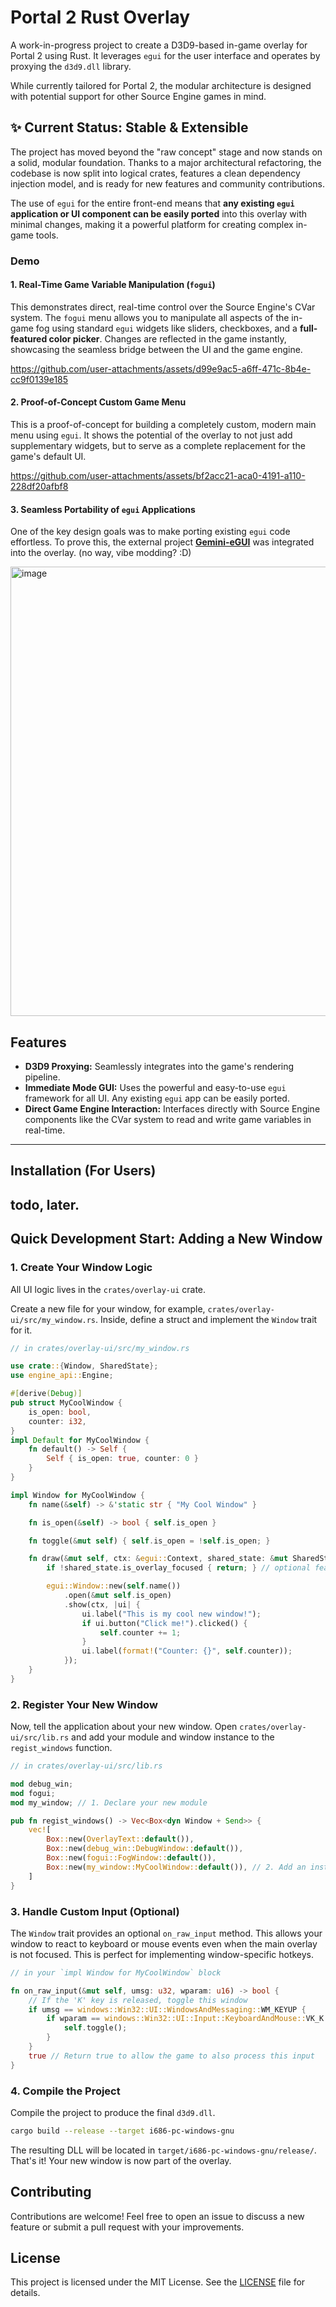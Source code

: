 # Portal 2 Rust Overlay

A work-in-progress project to create a D3D9-based in-game overlay for Portal 2 using Rust. It leverages `egui` for the user interface and operates by proxying the `d3d9.dll` library.

While currently tailored for Portal 2, the modular architecture is designed with potential support for other Source Engine games in mind.

## ✨ Current Status: Stable & Extensible

The project has moved beyond the "raw concept" stage and now stands on a solid, modular foundation. Thanks to a major architectural refactoring, the codebase is now split into logical crates, features a clean dependency injection model, and is ready for new features and community contributions.

The use of `egui` for the entire front-end means that **any existing `egui` application or UI component can be easily ported** into this overlay with minimal changes, making it a powerful platform for creating complex in-game tools.

### Demo

#### 1. Real-Time Game Variable Manipulation (`fogui`)

This demonstrates direct, real-time control over the Source Engine's CVar system. The `fogui` menu allows you to manipulate all aspects of the in-game fog using standard `egui` widgets like sliders, checkboxes, and a **full-featured color picker**. Changes are reflected in the game instantly, showcasing the seamless bridge between the UI and the game engine.

https://github.com/user-attachments/assets/d99e9ac5-a6ff-471c-8b4e-cc9f0139e185

#### 2. Proof-of-Concept Custom Game Menu

This is a proof-of-concept for building a completely custom, modern main menu using `egui`. It shows the potential of the overlay to not just add supplementary widgets, but to serve as a complete replacement for the game's default UI.

https://github.com/user-attachments/assets/bf2acc21-aca0-4191-a110-228df20afbf8

#### 3. Seamless Portability of `egui` Applications

One of the key design goals was to make porting existing `egui` code effortless. To prove this, the external project **[Gemini-eGUI](https://github.com/LaVashikk/Gemini-eGUI)** was integrated into the overlay. (no way, vibe modding? :D)

<img width="1280" height="719" alt="image" src="https://github.com/user-attachments/assets/2a3a405e-65b4-44c0-97e5-1e355b1a5184" />

## Features

*   **D3D9 Proxying:** Seamlessly integrates into the game's rendering pipeline.
*   **Immediate Mode GUI:** Uses the powerful and easy-to-use `egui` framework for all UI. Any existing `egui` app can be easily ported.
*   **Direct Game Engine Interaction:** Interfaces directly with Source Engine components like the CVar system to read and write game variables in real-time.

---

## Installation (For Users)
todo, later.
---

## Quick Development Start: Adding a New Window

### 1. Create Your Window Logic

All UI logic lives in the `crates/overlay-ui` crate.

Create a new file for your window, for example, `crates/overlay-ui/src/my_window.rs`. Inside, define a struct and implement the `Window` trait for it.

```rust
// in crates/overlay-ui/src/my_window.rs

use crate::{Window, SharedState};
use engine_api::Engine;

#[derive(Debug)]
pub struct MyCoolWindow {
    is_open: bool,
    counter: i32,
}
impl Default for MyCoolWindow {
    fn default() -> Self {
        Self { is_open: true, counter: 0 }
    }
}

impl Window for MyCoolWindow {
    fn name(&self) -> &'static str { "My Cool Window" }

    fn is_open(&self) -> bool { self.is_open }

    fn toggle(&mut self) { self.is_open = !self.is_open; }

    fn draw(&mut self, ctx: &egui::Context, shared_state: &mut SharedState, engine: &Engine) {
        if !shared_state.is_overlay_focused { return; } // optional feature

        egui::Window::new(self.name())
            .open(&mut self.is_open)
            .show(ctx, |ui| {
                ui.label("This is my cool new window!");
                if ui.button("Click me!").clicked() {
                    self.counter += 1;
                }
                ui.label(format!("Counter: {}", self.counter));
            });
    }
}
```

### 2. Register Your New Window

Now, tell the application about your new window. Open `crates/overlay-ui/src/lib.rs` and add your module and window instance to the `regist_windows` function.

```rust
// in crates/overlay-ui/src/lib.rs

mod debug_win;
mod fogui;
mod my_window; // 1. Declare your new module

pub fn regist_windows() -> Vec<Box<dyn Window + Send>> {
    vec![
        Box::new(OverlayText::default()),
        Box::new(debug_win::DebugWindow::default()),
        Box::new(fogui::FogWindow::default()),
        Box::new(my_window::MyCoolWindow::default()), // 2. Add an instance here
    ]
}
```

### 3. Handle Custom Input (Optional)

The `Window` trait provides an optional `on_raw_input` method. This allows your window to react to keyboard or mouse events even when the main overlay is not focused. This is perfect for implementing window-specific hotkeys.

```rust
// in your `impl Window for MyCoolWindow` block

fn on_raw_input(&mut self, umsg: u32, wparam: u16) -> bool {
    // If the 'K' key is released, toggle this window
    if umsg == windows::Win32::UI::WindowsAndMessaging::WM_KEYUP {
        if wparam == windows::Win32::UI::Input::KeyboardAndMouse::VK_K.0 {
            self.toggle();
        }
    }
    true // Return true to allow the game to also process this input
}
```

### 4. Compile the Project

Compile the project to produce the final `d3d9.dll`.

```bash
cargo build --release --target i686-pc-windows-gnu
```

The resulting DLL will be located in `target/i686-pc-windows-gnu/release/`. That's it! Your new window is now part of the overlay.

## Contributing

Contributions are welcome! Feel free to open an issue to discuss a new feature or submit a pull request with your improvements.

## License

This project is licensed under the MIT License. See the [LICENSE](LICENSE) file for details.
